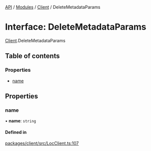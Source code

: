 [API](../API.md) / [Modules](../modules.md) / [Client](../modules/Client.md) / DeleteMetadataParams

# Interface: DeleteMetadataParams

[Client](../modules/Client.md).DeleteMetadataParams

## Table of contents

### Properties

- [name](Client.DeleteMetadataParams.md#name)

## Properties

### name

• **name**: `string`

#### Defined in

[packages/client/src/LocClient.ts:107](https://github.com/logion-network/logion-api/blob/main/packages/client/src/LocClient.ts#L107)
